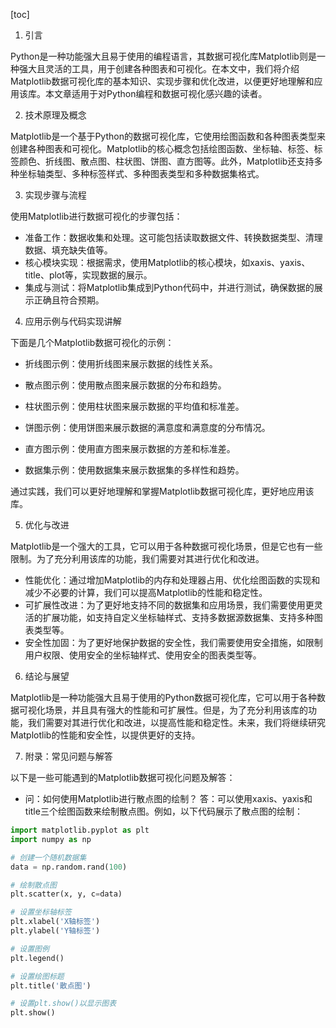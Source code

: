
[toc]                    
                
                
1. 引言

Python是一种功能强大且易于使用的编程语言，其数据可视化库Matplotlib则是一种强大且灵活的工具，用于创建各种图表和可视化。在本文中，我们将介绍Matplotlib数据可视化库的基本知识、实现步骤和优化改进，以便更好地理解和应用该库。本文章适用于对Python编程和数据可视化感兴趣的读者。

2. 技术原理及概念

Matplotlib是一个基于Python的数据可视化库，它使用绘图函数和各种图表类型来创建各种图表和可视化。Matplotlib的核心概念包括绘图函数、坐标轴、标签、标签颜色、折线图、散点图、柱状图、饼图、直方图等。此外，Matplotlib还支持多种坐标轴类型、多种标签样式、多种图表类型和多种数据集格式。

3. 实现步骤与流程

使用Matplotlib进行数据可视化的步骤包括：

- 准备工作：数据收集和处理。这可能包括读取数据文件、转换数据类型、清理数据、填充缺失值等。
- 核心模块实现：根据需求，使用Matplotlib的核心模块，如xaxis、yaxis、title、plot等，实现数据的展示。
- 集成与测试：将Matplotlib集成到Python代码中，并进行测试，确保数据的展示正确且符合预期。

4. 应用示例与代码实现讲解

下面是几个Matplotlib数据可视化的示例：

- 折线图示例：使用折线图来展示数据的线性关系。

- 散点图示例：使用散点图来展示数据的分布和趋势。

- 柱状图示例：使用柱状图来展示数据的平均值和标准差。

- 饼图示例：使用饼图来展示数据的满意度和满意度的分布情况。

- 直方图示例：使用直方图来展示数据的方差和标准差。

- 数据集示例：使用数据集来展示数据集的多样性和趋势。

通过实践，我们可以更好地理解和掌握Matplotlib数据可视化库，更好地应用该库。

5. 优化与改进

Matplotlib是一个强大的工具，它可以用于各种数据可视化场景，但是它也有一些限制。为了充分利用该库的功能，我们需要对其进行优化和改进。

- 性能优化：通过增加Matplotlib的内存和处理器占用、优化绘图函数的实现和减少不必要的计算，我们可以提高Matplotlib的性能和稳定性。
- 可扩展性改进：为了更好地支持不同的数据集和应用场景，我们需要使用更灵活的扩展功能，如支持自定义坐标轴样式、支持多数据源数据集、支持多种图表类型等。
- 安全性加固：为了更好地保护数据的安全性，我们需要使用安全措施，如限制用户权限、使用安全的坐标轴样式、使用安全的图表类型等。

6. 结论与展望

Matplotlib是一种功能强大且易于使用的Python数据可视化库，它可以用于各种数据可视化场景，并且具有强大的性能和可扩展性。但是，为了充分利用该库的功能，我们需要对其进行优化和改进，以提高性能和稳定性。未来，我们将继续研究Matplotlib的性能和安全性，以提供更好的支持。

7. 附录：常见问题与解答

以下是一些可能遇到的Matplotlib数据可视化问题及解答：

- 问：如何使用Matplotlib进行散点图的绘制？
答：可以使用xaxis、yaxis和title三个绘图函数来绘制散点图。例如，以下代码展示了散点图的绘制：
```python
import matplotlib.pyplot as plt
import numpy as np

# 创建一个随机数据集
data = np.random.rand(100)

# 绘制散点图
plt.scatter(x, y, c=data)

# 设置坐标轴标签
plt.xlabel('X轴标签')
plt.ylabel('Y轴标签')

# 设置图例
plt.legend()

# 设置绘图标题
plt.title('散点图')

# 设置plt.show()以显示图表
plt.show()
```

